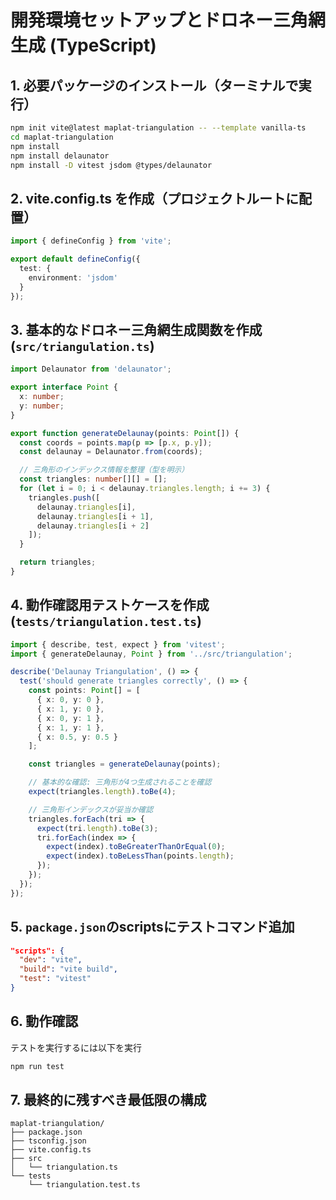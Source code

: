 # 開発環境セットアップとドロネー三角網生成 (TypeScript)

## 1. 必要パッケージのインストール（ターミナルで実行）

```bash
npm init vite@latest maplat-triangulation -- --template vanilla-ts
cd maplat-triangulation
npm install
npm install delaunator
npm install -D vitest jsdom @types/delaunator
```

## 2. vite.config.ts を作成（プロジェクトルートに配置）

```typescript
import { defineConfig } from 'vite';

export default defineConfig({
  test: {
    environment: 'jsdom'
  }
});
```

## 3. 基本的なドロネー三角網生成関数を作成 (`src/triangulation.ts`)

```typescript
import Delaunator from 'delaunator';

export interface Point {
  x: number;
  y: number;
}

export function generateDelaunay(points: Point[]) {
  const coords = points.map(p => [p.x, p.y]);
  const delaunay = Delaunator.from(coords);

  // 三角形のインデックス情報を整理（型を明示）
  const triangles: number[][] = [];
  for (let i = 0; i < delaunay.triangles.length; i += 3) {
    triangles.push([
      delaunay.triangles[i],
      delaunay.triangles[i + 1],
      delaunay.triangles[i + 2]
    ]);
  }

  return triangles;
}
```

## 4. 動作確認用テストケースを作成 (`tests/triangulation.test.ts`)

```typescript
import { describe, test, expect } from 'vitest';
import { generateDelaunay, Point } from '../src/triangulation';

describe('Delaunay Triangulation', () => {
  test('should generate triangles correctly', () => {
    const points: Point[] = [
      { x: 0, y: 0 },
      { x: 1, y: 0 },
      { x: 0, y: 1 },
      { x: 1, y: 1 },
      { x: 0.5, y: 0.5 }
    ];

    const triangles = generateDelaunay(points);

    // 基本的な確認: 三角形が4つ生成されることを確認
    expect(triangles.length).toBe(4);

    // 三角形インデックスが妥当か確認
    triangles.forEach(tri => {
      expect(tri.length).toBe(3);
      tri.forEach(index => {
        expect(index).toBeGreaterThanOrEqual(0);
        expect(index).toBeLessThan(points.length);
      });
    });
  });
});
```

## 5. `package.json`のscriptsにテストコマンド追加

```json
"scripts": {
  "dev": "vite",
  "build": "vite build",
  "test": "vitest"
}
```

## 6. 動作確認

テストを実行するには以下を実行

```bash
npm run test
```

## 7. 最終的に残すべき最低限の構成

```
maplat-triangulation/
├── package.json
├── tsconfig.json
├── vite.config.ts
├── src
│   └── triangulation.ts
└── tests
    └── triangulation.test.ts
```

